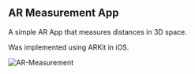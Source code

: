 ## AR Measurement App

A simple AR App that measures distances in 3D space.

Was implemented using ARKit in iOS.

![AR-Measurement](demo.gif)

